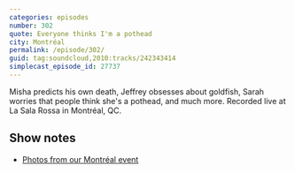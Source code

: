 ```yaml
---
categories: episodes
number: 302
quote: Everyone thinks I'm a pothead
city: Montréal
permalink: /episode/302/
guid: tag:soundcloud,2010:tracks/242343414
simplecast_episode_id: 27737
---
```


Misha predicts his own death, Jeffrey obsesses about goldfish, Sarah worries that people think she's a pothead, and much more. Recorded live at La Sala Rossa in Montréal, QC.

## Show notes
- [Photos from our Montréal event](https://goo.gl/UEoOI3)
